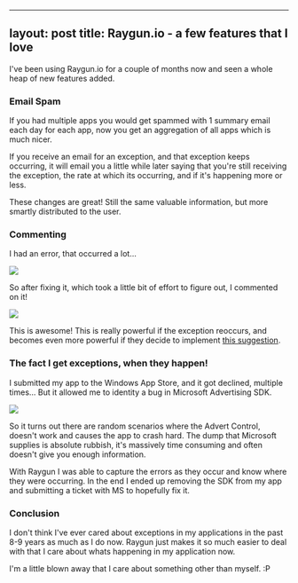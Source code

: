 ----
layout: post
title: Raygun.io - a few features that I love
----

I've been using Raygun.io for a couple of months now and seen a whole heap of new features added.

### Email Spam
If you had multiple apps you would get spammed with 1 summary email each day for each app, now you get an aggregation of all apps which is much nicer. 

If you receive an email for an exception, and that exception keeps occurring, it will email you a little while later saying that you're still receiving the exception, the rate at which its occurring, and if it's happening more or less.

These changes are great! Still the same valuable information, but more smartly distributed to the user.


### Commenting
I had an error, that occurred a lot... 

![](/images/raygun-features-javascript-1.jpg)

So after fixing it, which took a little bit of effort to figure out, I commented on it!

<!--excerpt-->

![](/images/raygun-features-javascript-2.jpg)

This is awesome! This is really powerful if the exception reoccurs, and becomes even more powerful if they decide to implement [this suggestion](http://raygun.io/thinktank/suggestion/1012).

### The fact I get exceptions, when they happen!

I submitted my app to the Windows App Store, and it got declined, multiple times... But it allowed me to identity a bug in Microsoft Advertising SDK.

![](/images/raygun-features-javascript-3.jpg)

So it turns out there are random scenarios where the Advert Control, doesn't work and causes the app to crash hard. The dump that Microsoft supplies is absolute rubbish, it's massively time consuming and often doesn't give you enough information. 

With Raygun I was able to capture the errors as they occur and know where they were occurring. In the end I ended up removing the SDK from my app and submitting a ticket with MS to hopefully fix it.

### Conclusion

I don't think I've ever cared about exceptions in my applications in the past 8-9 years as much as I do now. Raygun just makes it so much easier to deal with that I care about whats happening in my application now.

I'm a little blown away that I care about something other than myself. :P
